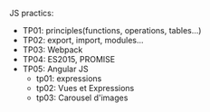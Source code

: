 JS practics:

- TP01: principles(functions, operations, tables...)
- TP02: export, import, modules...
- TP03: Webpack
- TP04: ES2015, PROMISE
- TP05: Angular JS
    - tp01: expressions
    - tp02: Vues et Expressions
    - tp03: Carousel d'images
        

